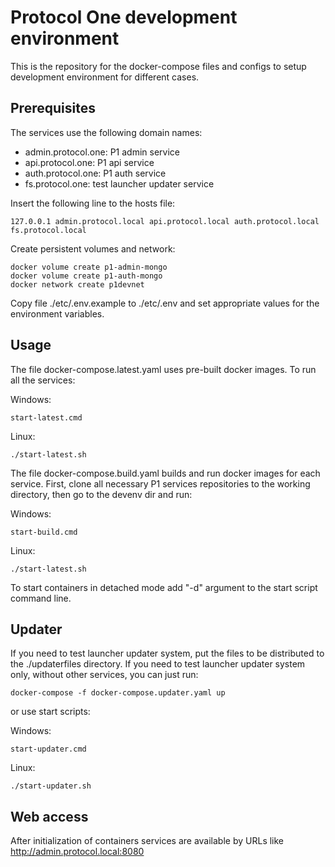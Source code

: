 Protocol One development environment
====================================

This is the repository for the docker-compose files and configs to setup development environment for different cases.

Prerequisites
-------------

The services use the following domain names:
  
  - admin.protocol.one: P1 admin service
  - api.protocol.one: P1 api service
  - auth.protocol.one: P1 auth service  
  - fs.protocol.one: test launcher updater service  

Insert the following line to the hosts file: 

    127.0.0.1 admin.protocol.local api.protocol.local auth.protocol.local fs.protocol.local

Create persistent volumes and network:
  
    docker volume create p1-admin-mongo
    docker volume create p1-auth-mongo
    docker network create p1devnet

Copy file ./etc/.env.example to ./etc/.env and set appropriate values for the environment variables.

Usage
-----

The file docker-compose.latest.yaml uses pre-built docker images. 
To run all the services:

Windows:    

    start-latest.cmd

Linux:

    ./start-latest.sh

The file docker-compose.build.yaml builds and run docker images for each service. 
First, clone all necessary P1 services repositories to the working directory, then go to the devenv dir and run:

Windows:    

    start-build.cmd

Linux:

    ./start-latest.sh

To start containers in detached mode add "-d" argument to the start script command line.

Updater
-------

If you need to test launcher updater system, put the files to be distributed to the ./updaterfiles directory.
If you need to test launcher updater system only, without other services, you can just run:

    docker-compose -f docker-compose.updater.yaml up

or use start scripts:

Windows:
    
    start-updater.cmd

Linux:
    
    ./start-updater.sh

Web access
----------

After initialization of containers services are available by URLs like http://admin.protocol.local:8080
